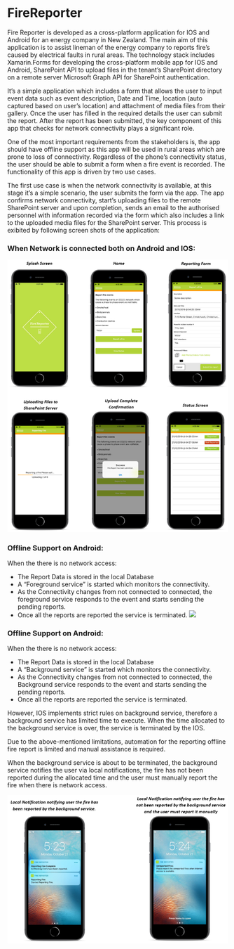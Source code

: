 # FireReporter

Fire Reporter is developed as a cross-platform application for IOS and Android for an energy company in New Zealand. The main aim of this application is to assist lineman of the energy company to reports fire’s caused by electrical faults in rural areas. The technology stack includes Xamarin.Forms for developing the cross-platform mobile app for IOS and Android, SharePoint API to upload files in the tenant’s SharePoint directory on a remote server Microsoft Graph API for SharePoint authentication.

It’s a simple application which includes a form that allows the user to input event data such as event description, Date and Time, location (auto captured based on user’s location) and attachment of media files from their gallery. Once the user has filled in the required details the user can submit the report. After the report has been submitted, the key component of this app that checks for network connectivity plays a significant role.

One of the most important requirements from the stakeholders is, the app should have offline support as this app will be used in rural areas which are prone to loss of connectivity. Regardless of the phone’s connectivity status, the user should be able to submit a form when a fire event is recorded. The functionality of this app is driven by two use cases.

The first use case is when the network connectivity is available, at this stage it’s a simple scenario, the user submits the form via the app. The app confirms network connectivity, start’s uploading files to the remote SharePoint server and upon completion, sends an email to the authorised personnel with information recorded via the form which also includes a link to the uploaded media files for the SharePoint server. This process is exibited by following screen shots of the application:

### When Network is connected both on Android and IOS:
![](ReadMeImages/FireReporter-Connectivity_Available.png)

### Offline Support on Android:
When the there is no network access:
* The Report Data is stored in the local Database
* A “Foreground service” is started which monitors the connectivity.
* As the Connectivity changes from not connected to connected, the foreground service responds to the event and starts sending the pending reports.
* Once all the reports are reported the service is terminated.
![](ReadMeImages/FireReporter-Connectivity_NotAvailable_Andriod.png)

### Offline Support on Android:
When the there is no network access:
* The Report Data is stored in the local Database
* A “Background service” is started which monitors the connectivity.
* As the Connectivity changes from not connected to connected, the Background service responds to the event and starts sending the pending reports.
* Once all the reports are reported the service is terminated.

However, IOS implements strict rules on background service, therefore a background service has limited time to execute. When the time allocated to the background service is over, the service is terminated by the IOS.

Due to the above-mentioned limitations, automation for the reporting offline fire report is limited and manual assistance is required.

When the background service is about to be terminated, the background service notifies the user via local notifications, the fire has not been reported during the allocated time and the user must manually report the fire when there is network access.

![](ReadMeImages/FireReporter-Connectivity_NotAvailable_IOS.png)
